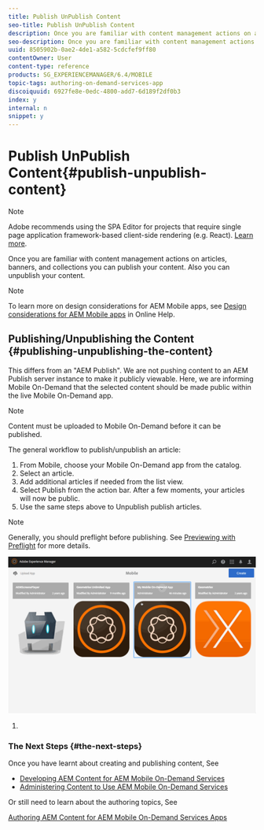 ```yaml
---
title: Publish UnPublish Content
seo-title: Publish UnPublish Content
description: Once you are familiar with content management actions on articles, banners, and collections, follow this page to learn about how you can publish your content. Also you can unpublish your content.
seo-description: Once you are familiar with content management actions on articles, banners, and collections, follow this page to learn about how you can publish your content. Also you can unpublish your content.
uuid: 8505902b-0ae2-4de1-a582-5cdcfef9ff80
contentOwner: User
content-type: reference
products: SG_EXPERIENCEMANAGER/6.4/MOBILE
topic-tags: authoring-on-demand-services-app
discoiquuid: 6927fe8e-0edc-4800-add7-6d189f2df0b3
index: y
internal: n
snippet: y
---
```


# Publish UnPublish Content{#publish-unpublish-content}

>[!NOTE]
>
>Adobe recommends using the SPA Editor for projects that require single page application framework-based client-side rendering (e.g. React). [Learn more](../../sites/developing/using/spa-overview.md).

Once you are familiar with content management actions on articles, banners, and collections you can publish your content. Also you can unpublish your content.

>[!NOTE]
>
>To learn more on design considerations for AEM Mobile apps, see [Design considerations for AEM Mobile apps](https://helpx.adobe.com/digital-publishing-solution/help/design-app.html) in Online Help.

## Publishing/Unpublishing the Content {#publishing-unpublishing-the-content}

This differs from an "AEM Publish". We are not pushing content to an AEM Publish server instance to make it publicly viewable. Here, we are informing Mobile On-Demand that the selected content should be made public within the live Mobile On-Demand app.

>[!NOTE]
>
>Content must be uploaded to Mobile On-Demand before it can be published.

The general workflow to publish/unpublish an article:

1. From Mobile, choose your Mobile On-Demand app from the catalog.
1. Select an article.
1. Add additional articles if needed from the list view.
1. Select Publish from the action bar. After a few moments, your articles will now be public.
1. Use the same steps above to Unpublish publish articles.

>[!NOTE]
>
>Generally, you should preflight before publishing. See [Previewing with Preflight](/content/docs/en/aem/6-3/administer/mobile-apps/aem-mobile/previewing-with-preflight-on-demand-services.md) for more details.

![](assets/chlimage_1-9.gif)

1.

### The Next Steps {#the-next-steps}

Once you have learnt about creating and publishing content, See

* [Developing AEM Content for AEM Mobile On-Demand Services](../../mobile/using/aem-mobile-on-demand.md)
* [Administering Content to Use AEM Mobile On-Demand Services](../../mobile/using/aem-mobile.md)

Or still need to learn about the authoring topics, See

[Authoring AEM Content for AEM Mobile On-Demand Services Apps](../../mobile/using/mobile-apps-ondemand.md)


